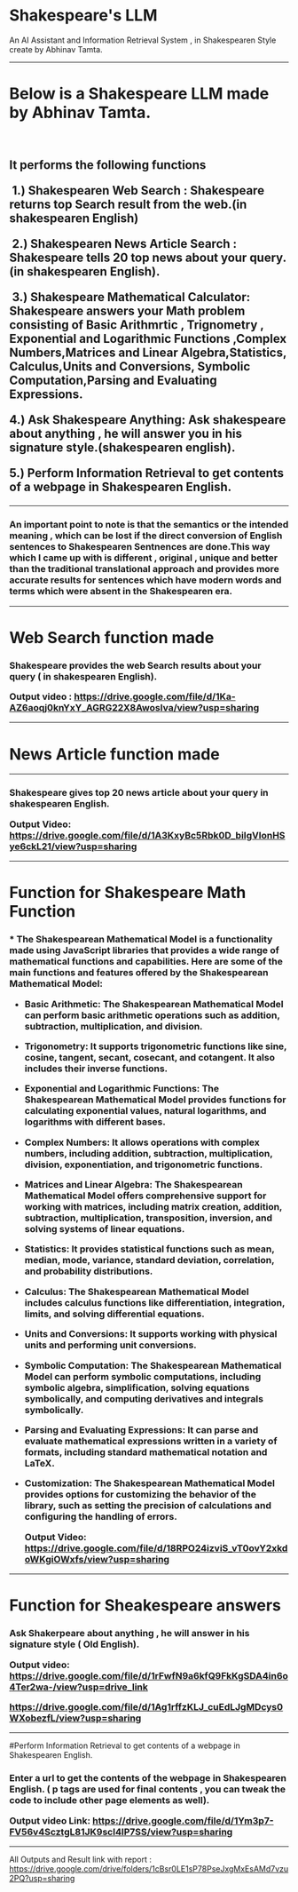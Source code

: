 # Shakespeare's LLM
  An AI Assistant  and Information Retrieval System  , in Shakespearen Style create by Abhinav Tamta.
 
 <hr>
 
<h1>Below is a Shakespeare LLM made by Abhinav Tamta.</h1>
​
<h2>It performs the following functions
  
  
​
1.) Shakespearen Web Search : Shakespeare returns top Search result from the web.(in shakespearen English)  
  
​
2.) Shakespearen News Article Search : Shakespeare tells 20 top news about your query.(in shakespearen English).
  
​
3.) Shakespeare Mathematical Calculator: Shakespeare answers your Math problem consisting of Basic Arithmrtic , Trignometry , Exponential and Logarithmic Functions ,Complex Numbers,Matrices and Linear Algebra,Statistics, Calculus,Units and Conversions, Symbolic Computation,Parsing and Evaluating Expressions.
​
  
4.) Ask Shakespeare Anything: Ask shakespeare about anything , he will answer you in his signature style.(shakespearen english).
  


5.) Perform Information Retrieval to get contents of a webpage in Shakespearen English.



</h2>

<hr>


<h3>An important point to note is that the  semantics or the intended meaning , which can be lost if the direct conversion of English sentences to Shakespearen Sentnences are done.This way which I came up with is different , original , unique and better than the traditional translational approach and provides more accurate results for sentences which have modern words and terms which were absent in the Shakespearen era.</h3>
<hr>

# Web Search function made

<h3>Shakespeare provides the web Search results about your query ( in shakespearen English).

  Output video : https://drive.google.com/file/d/1Ka-AZ6aoqj0knYxY_AGRG22X8AwosIva/view?usp=sharing

</h3>

<hr>

# News Article function made

<hr>
<h3>Shakespeare gives top 20 news article about your query in shakespearen English.

  Output Video: https://drive.google.com/file/d/1A3KxyBc5Rbk0D_biIgVlonHSye6ckL21/view?usp=sharing

</h3>

<hr>


# Function for Shakespeare Math Function
<h3>
* The Shakespearean Mathematical Model is a functionality made  using JavaScript libraries that provides a wide range of mathematical functions and capabilities. Here are some of the main functions and features offered by the Shakespearean Mathematical Model:


* Basic Arithmetic: The Shakespearean Mathematical Model can perform basic arithmetic operations such as addition, subtraction, multiplication, and division.


* Trigonometry: It supports trigonometric functions like sine, cosine, tangent, secant, cosecant, and cotangent. It also includes their inverse functions.


* Exponential and Logarithmic Functions: The Shakespearean Mathematical Model provides functions for calculating exponential values, natural logarithms, and logarithms with different bases.


* Complex Numbers: It allows operations with complex numbers, including addition, subtraction, multiplication, division, exponentiation, and trigonometric functions.


* Matrices and Linear Algebra: The Shakespearean Mathematical Model offers comprehensive support for working with matrices, including matrix creation, addition, subtraction, multiplication, transposition, inversion, and solving systems of linear equations.


* Statistics: It provides statistical functions such as mean, median, mode, variance, standard deviation, correlation, and probability distributions.


* Calculus: The Shakespearean Mathematical Model includes calculus functions like differentiation, integration, limits, and solving differential equations.


* Units and Conversions: It supports working with physical units and performing unit conversions.


* Symbolic Computation: The Shakespearean Mathematical Model can perform symbolic computations, including symbolic algebra, simplification, solving equations symbolically, and computing derivatives and integrals symbolically.


* Parsing and Evaluating Expressions: It can parse and evaluate mathematical expressions written in a variety of formats, including standard mathematical notation and LaTeX.


* Customization: The Shakespearean Mathematical Model provides options for customizing the behavior of the library, such as setting the precision of calculations and configuring the handling of errors.

  Output Video: https://drive.google.com/file/d/18RPO24izviS_vT0ovY2xkdoWKgiOWxfs/view?usp=sharing
  
  </h3>

<hr>


# Function for Sheakespeare answers

<h3>Ask Shakerpeare about anything , he will answer in his signature style ( Old English).

  Output video: https://drive.google.com/file/d/1rFwfN9a6kfQ9FkKgSDA4in6o4Ter2wa-/view?usp=drive_link
  
  https://drive.google.com/file/d/1Ag1rffzKLJ_cuEdLJgMDcys0WXobezfL/view?usp=sharing
</h3>

<hr>


#Perform Information Retrieval to get contents of a webpage in Shakespearen English.


<h3>
 Enter a url to get the contents of the webpage in Shakespearen English. ( p tags are used for final contents , you can tweak the code to include other page elements as well). 

  
 Output video Link: https://drive.google.com/file/d/1Ym3p7-FV56v4ScztgL81JK9scl4lP7SS/view?usp=sharing
</h3>


<hr>

All Outputs and Result link with report : https://drive.google.com/drive/folders/1cBsr0LE1sP78PseJxgMxEsAMd7vzu2PQ?usp=sharing




